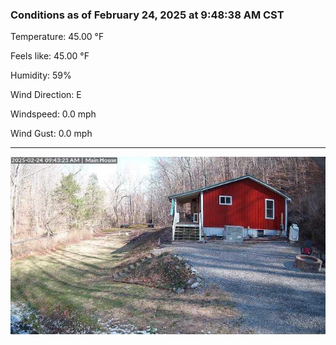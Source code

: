 ### Conditions as of February 24, 2025 at 9:48:38 AM CST 

Temperature: 45.00 &deg;F

Feels like: 45.00 &deg;F

Humidity: 59%

Wind Direction: E

Windspeed: 0.0 mph

Wind Gust: 0.0 mph

---

<img src="./images/latest.jpeg"/>

